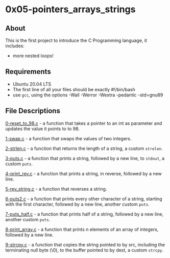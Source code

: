 # 0x05-pointers_arrays_strings

## About
This is the first project to introduce the C Programming language, it includes:
- more nested loops!

## Requirements
- Ubuntu 20.04 LTS
- The first line of all your files should be exactly #!/bin/bash
- use `gcc`, using the options -Wall -Werror -Wextra -pedantic -std=gnu89

## File Descriptions
[0-reset_to_98.c](https://github.com/szbrooks2017/holbertonschool-low_level_programming/blob/main/0x05-pointers_arrays_strings/0-reset_to_98.c) -  a function that takes a pointer to an int as parameter and updates the value it points to to 98.

[1-swap.c](https://github.com/szbrooks2017/holbertonschool-low_level_programming/blob/main/0x05-pointers_arrays_strings/1-swap.c) - a function that swaps the values of two integers.

[2-strlen.c](https://github.com/szbrooks2017/holbertonschool-low_level_programming/blob/main/0x05-pointers_arrays_strings/2-strlen.c) -    a function that returns the length of a string, a custom `strelen`.

[3-puts.c](https://github.com/szbrooks2017/holbertonschool-low_level_programming/blob/main/0x05-pointers_arrays_strings/3-puts.c) - a function that prints a string, followed by a new line, to `stdout`, a custom `puts`.

[4-print_rev.c](https://github.com/szbrooks2017/holbertonschool-low_level_programming/blob/main/0x05-pointers_arrays_strings/4-print_rev.c) - a function that prints a string, in reverse, followed by a new line.

[5-rev_string.c](https://github.com/szbrooks2017/holbertonschool-low_level_programming/blob/main/0x05-pointers_arrays_strings/5-rev_string.c) - a function that reverses a string.

[6-puts2.c](https://github.com/szbrooks2017/holbertonschool-low_level_programming/blob/main/0x05-pointers_arrays_strings/6-puts2.c) - a function that prints every other character of a string, starting with the first character, followed by a new line, another custom `puts`.

[7-puts_half.c](https://github.com/szbrooks2017/holbertonschool-low_level_programming/blob/main/0x05-pointers_arrays_strings/7-puts_half.c) -   a function that prints half of a string, followed by a new line, another custom `puts`.

[8-print_array.c](https://github.com/szbrooks2017/holbertonschool-low_level_programming/blob/main/0x05-pointers_arrays_strings/8-print_array.c) -  a function that prints n elements of an array of integers, followed by a new line.

[9-strcpy.c](https://github.com/szbrooks2017/holbertonschool-low_level_programming/blob/main/0x05-pointers_arrays_strings/9-strcpy.c) -  a function that copies the string pointed to by src, including the terminating null byte (\0), to the buffer pointed to by dest, a custom `strcpy`.
